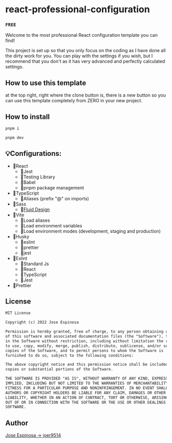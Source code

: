 # react-professional-configuration

### `FREE`

Welcome to the most professional React configuration template you can find!

This project is set up so that you only focus on the coding as I have done all the dirty work for you. You can play with the settings if you wish, but I recommend that you don't as it has very advanced and perfectly calculated settings.

## How to use this template

at the top right, right where the clone button is, there is a new button so you can use this template completely from ZERO in your new project.

## How to install

```bash
pnpm i
```

```bash
pnpm dev
```

## :bulb:Configurations:

- :high_brightness:React
  - :sparkler:Jest
  - :sparkler:Testing Library
  - :sparkler:Babel
  - :sparkler:pnpm package management
- :high_brightness:TypeScript
  - :sparkler:Aliases (prefix "@" on imports)
- :high_brightness:Sass
  - :sparkler:[Fluid Design](https://bit.ly/fluid-design)
- :high_brightness:Vite
  - :sparkler:Load aliases
  - :sparkler:Load environment variables
  - :sparkler:Load environment modes (development, staging and production)
- :high_brightness:Husky
  - :sparkler:eslint
  - :sparkler:prettier
  - :sparkler:jest
- :high_brightness:Eslint
  - :sparkler:Standard Js
  - :sparkler:React
  - :sparkler:TypeScript
  - :sparkler:Jest
- :high_brightness:Prettier

## License

```txt
MIT License

Copyright (c) 2022 Jose Espinosa

Permission is hereby granted, free of charge, to any person obtaining a copy
of this software and associated documentation files (the "Software"), to deal
in the Software without restriction, including without limitation the rights
to use, copy, modify, merge, publish, distribute, sublicense, and/or sell
copies of the Software, and to permit persons to whom the Software is
furnished to do so, subject to the following conditions:

The above copyright notice and this permission notice shall be included in all
copies or substantial portions of the Software.

THE SOFTWARE IS PROVIDED "AS IS", WITHOUT WARRANTY OF ANY KIND, EXPRESS OR
IMPLIED, INCLUDING BUT NOT LIMITED TO THE WARRANTIES OF MERCHANTABILITY,
FITNESS FOR A PARTICULAR PURPOSE AND NONINFRINGEMENT. IN NO EVENT SHALL THE
AUTHORS OR COPYRIGHT HOLDERS BE LIABLE FOR ANY CLAIM, DAMAGES OR OTHER
LIABILITY, WHETHER IN AN ACTION OF CONTRACT, TORT OR OTHERWISE, ARISING FROM,
OUT OF OR IN CONNECTION WITH THE SOFTWARE OR THE USE OR OTHER DEALINGS IN THE
SOFTWARE.
```

## Author

[Jose Espinosa -> joer9514](https://github.com/joer9514)
